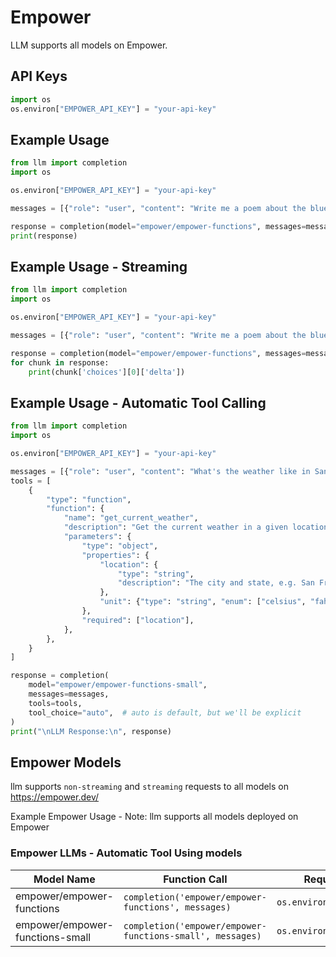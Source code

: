 # Empower
LLM supports all models on Empower. 

## API Keys

```python 
import os 
os.environ["EMPOWER_API_KEY"] = "your-api-key"
```
## Example Usage

```python
from llm import completion 
import os

os.environ["EMPOWER_API_KEY"] = "your-api-key"

messages = [{"role": "user", "content": "Write me a poem about the blue sky"}]

response = completion(model="empower/empower-functions", messages=messages)
print(response)
```

## Example Usage - Streaming
```python
from llm import completion 
import os

os.environ["EMPOWER_API_KEY"] = "your-api-key"

messages = [{"role": "user", "content": "Write me a poem about the blue sky"}]

response = completion(model="empower/empower-functions", messages=messages, streaming=True)
for chunk in response:
    print(chunk['choices'][0]['delta'])

```

## Example Usage - Automatic Tool Calling

```python
from llm import completion 
import os

os.environ["EMPOWER_API_KEY"] = "your-api-key"

messages = [{"role": "user", "content": "What's the weather like in San Francisco, Tokyo, and Paris?"}]
tools = [
    {
        "type": "function",
        "function": {
            "name": "get_current_weather",
            "description": "Get the current weather in a given location",
            "parameters": {
                "type": "object",
                "properties": {
                    "location": {
                        "type": "string",
                        "description": "The city and state, e.g. San Francisco, CA",
                    },
                    "unit": {"type": "string", "enum": ["celsius", "fahrenheit"]},
                },
                "required": ["location"],
            },
        },
    }
]

response = completion(
    model="empower/empower-functions-small",
    messages=messages,
    tools=tools,
    tool_choice="auto",  # auto is default, but we'll be explicit
)
print("\nLLM Response:\n", response)
```

## Empower Models
llm supports `non-streaming` and `streaming` requests to all models on https://empower.dev/

Example Empower Usage - Note: llm supports all models deployed on Empower


### Empower LLMs - Automatic Tool Using models
| Model Name                        | Function Call                                                          | Required OS Variables           |
|-----------------------------------|------------------------------------------------------------------------|---------------------------------|
| empower/empower-functions  | `completion('empower/empower-functions', messages)`            | `os.environ['TOGETHERAI_API_KEY']` |
| empower/empower-functions-small  | `completion('empower/empower-functions-small', messages)`            | `os.environ['TOGETHERAI_API_KEY']` |

